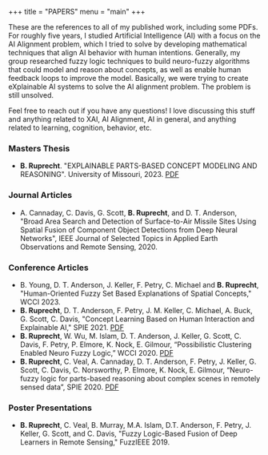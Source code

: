 +++ 
title = "PAPERS" 
menu = "main" 
+++

These are the references to all of my published work, including some PDFs. For roughly five years, I studied Artificial Intelligence (AI) with a focus on the AI Alignment problem, which I tried to solve by developing mathematical techniques that align AI behavior with human intentions. Generally, my group researched fuzzy logic techniques to build neuro-fuzzy algorithms that could model and reason about concepts, as well as enable human feedback loops to improve the model. Basically, we were trying to create eXplainable AI systems to solve the AI alignment problem. The problem is still unsolved.

Feel free to reach out if you have any questions! I love discussing this stuff and anything related to XAI, AI Alignment, AI in general, and anything related to learning, cognition, behavior, etc.

### Masters Thesis
- **B. Ruprecht**. "EXPLAINABLE PARTS-BASED CONCEPT MODELING AND REASONING". University of Missouri, 2023. [PDF](/thesis.pdf)

### Journal Articles
- A. Cannaday, C. Davis, G. Scott, **B. Ruprecht**, and D. T. Anderson, "Broad Area Search and Detection of Surface-to-Air Missile Sites Using Spatial Fusion of Component Object Detections from Deep Neural Networks", IEEE Journal of Selected Topics in Applied Earth Observations and Remote Sensing, 2020.

### Conference Articles
- B. Young, D. T. Anderson, J. Keller, F. Petry, C. Michael and **B. Ruprecht**, "Human-Oriented Fuzzy Set Based Explanations of  Spatial Concepts," WCCI 2023.
- **B. Ruprecht**, D. T. Anderson, F. Petry, J. M. Keller, C. Michael, A. Buck, G. Scott, C. Davis, "Concept Learning Based on Human Interaction and Explainable AI," SPIE 2021. [PDF](/spie_2021.pdf)
- **B. Ruprecht**, W. Wu, M. Islam, D. T. Anderson, J. Keller, G. Scott, C. Davis, F. Petry, P. Elmore, K. Nock, E. Gilmour, “Possibilistic Clustering Enabled Neuro Fuzzy Logic,” WCCI 2020. [PDF](/wcci_2020.pdf)
- **B. Ruprecht**, C. Veal, A. Cannaday, D. T. Anderson, F. Petry, J. Keller, G. Scott, C. Davis, C. Norsworthy, P. Elmore, K. Nock, E. Gilmour, “Neuro-fuzzy logic for parts-based reasoning about complex scenes in remotely sensed data”, SPIE 2020. [PDF](/spie_2020.pdf)

### Poster Presentations
- **B. Ruprecht**, C. Veal, B. Murray, M.A. Islam, D.T. Anderson, F. Petry, J. Keller, G. Scott, and C. Davis, "Fuzzy Logic-Based Fusion of Deep Learners in Remote Sensing," FuzzIEEE 2019.
